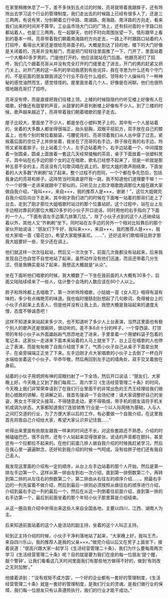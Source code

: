 在家里稍微休息了一下，差不多快到五点过的时候，亮哥就带着我跟胖子，还有玲玲出去学习这个行业的管理制度。我们走出去的时候路上已经有很多人了，还是三三两两，有说有笑，分别朝着立行中路、南湖路、南海路、南洋路的方向走，看来我们出来的时间并不算早。工业品市场大门口的广场上，还有斜对面的十字路口处都站着人，也是三三两两，在一起聊天，也时不时向周围张望一下。情形跟早上看到的基本一样。亮哥带着我们朝着南海路的方向走去，一路上不时跟路口站着的人打招呼，看得出大家还是很给亮哥面子的。大概是到达了目的地，楼下的大门好像是关闭着的，亮哥并没有敲门，而是把门轻轻往里面推了一下，门开了，里面站着一个大概40多岁男的，门是他打开的，他应该就站在门后面。他跟亮哥打了招呼，我们几个跟着亮哥从并没有完全打开的门缝里走了进去，开门的男的赶紧又把门关上。对开门男的这一系列的举动我感到有些诧异，我在寻思为什么还有个守门的，不是前面的朋友跟我讲这个行业不存在什么组织、领导和个人操纵吗？一种神秘的感觉油然而生，感觉怪怪的。屋里面坐着几个人，好像是在闲聊。他们也很热情地跟亮哥打了招呼。

亮哥没有停，而是直接把我们往楼上领。上楼的时候隐隐约约听见楼上好像有人在唱歌，好像还有鼓掌的声音，从鼓掌的声音判断楼上好像有不少人。到了三楼的时候，歌声越来越近了，亮哥带着我们朝着唱歌的屋子走去。

屋子比较大，里面坐了不少人，都是坐在小塑料凳子上的，其中有一个人是站着的，坐着的大多数人都坐得很端正，抬头挺胸，双眼平视前方，双手放在自己的膝盖上，也有个别的耷拉着脑袋，弓腰驼背的。亮哥领着我们从人丛中穿了过去，紧挨着后面的空位子上并排坐着，我坐在了亮哥的右手边，胖子挨在我的右手边，玲玲又紧挨着胖子。台上站着三个人，左手边站着两个，右手边站着一个，中间摆放着一张圆桌，圆桌上面放着一套这几天经常接触的茶具，桌子下面放着一张塑料凳子。其中站在右手边的那个女的正在唱歌，歌名已经想不起来了，但是一听就是那种五音不全的主，而且没有几句歌词唱在调上的。那位大姐的歌声刚结束，下面坐着的人大多数“齐刷刷”站了起来，整个过程不约而同，一个个都在争先恐后，包括我身边的亮哥和胖子。这阵势当时简直是吓我一跳，我不知道他们道理要干嘛！一个一个好像一走进来就跟中了邪似的。只听见台上刚才唱歌跑调那位大姐在跟大家做自我介绍，“我叫×××，来自×××，我的推荐人是×××，谢谢！”，这位大姐做完自我介绍后向台下走来，其中刚才我们进门的时候在下面唯一站着的那哥们走上了台去，走到了刚才那位大姐唱歌时站过的那个位置站好。这个过程中，站在台上左手边相对靠前的那位大概20多岁的小伙子开口说话，同时用他的右手指向了下面的一个人，“下面有请左手边第几排第几位。”，除了小伙子点到的这个人还继续站着以外，其他人又“齐刷刷”坐下。同时站在左手边的另外一个相对比较靠后的那个家伙开始说话：“朋友们下午好，我叫来×××，来自×××，我的推荐人是×××，我给大家唱一首《菊花台》，希望大家能够喜欢。……”，还好这哥们歌唱得比刚才那我大姐要好一些，至少还在调上。

他们就这样一次次往起站，然后又一次次坐下，前面几次我都没有站起来，后来我发现自己也自觉不自觉地站了起来，虽然动作没有他们迅速，而且还带着几分生涩，但是我确实是站了起来，我想这大概就是“从众”。

坐在下面听他们唱歌的时候，我大概数了一下坐在我前面的人大概有30多个，后面又陆陆续续来了一些人，估计整个会场的人数应该在60个人以上。

胖子和玲玲都上去唱歌了，第一次听玲玲唱歌，小姑娘一首《女人花》唱得有滋有味的，多少有点梅艳芳的味道。我也临时搜肠刮肚想起了几句歌词，免得被台上的小伙子点起来上去丢人，但是他并没有让我上去，我想大概是我站起来的速度太慢，态度不够诚恳吧！

这样不知道来来站起来多少次，也不知道听了多少人上台表演，当然这里面也有极个别人的歌声还是很婉转，很动听的。差不多6点十分的样子，一个穿西装、打领带的年轻小伙子从外面雄赳赳气昂昂地走了进来，手里拿着一个用塑料袋子包着的笔记本。这家伙一走进来下面本来站着的人马上就坐下了，台上正在唱歌的人也停止了表演，而是匆匆做了自我介绍就下来了。气质小伙子自己从桌子下面拿出凳子，在桌旁端端正正坐了下来。左手边刚才点大家唱歌的小伙子上去倒了一杯白开水端给坐着这个小伙子，毕恭毕敬，然后再回到左手边的墙角处，双手交叉着放在身前。

站着的小伙子用炯炯有神的双眼扫射了一下全场，然后开口说话：“朋友们，大家晚上好。今天晚上又到了我们每周二、周六学习《生活经营管理二十条》的时间，今天晚上我们非常荣幸请到了在我们行业里面干的非常出色的王杰王经理给我们做耐心细致的讲解，在讲解之前，我首先强调一下会场纪律：请大家调整好自己的坐姿，男女士不得交头接耳，不得随意走动，更不得吸烟，带手机的朋友请将手机关机或调为状态。大家都知道我们‘连锁销售’行业是一个以人际网络为基础，人与人之间打交道的行业，为了方便大家以后的工作，有必要做一个自我介绍，在这里我首先将我自己介绍给大家，希望大家认识并记住我……”

听得出来里面有些朋友跟我一样来的时间还不长，对这些套路还不熟悉，介绍的时候磕磕巴巴，很不自然，还有个人站起来显得很紧张，说话的声音都在颤抖，甚至还有一个拉都拉不起来的。在他们前面几排人做自我介绍的时候我赶紧学习，然后在我心里一遍遍默念，还好轮到我介绍的时候一气呵成，没有给胖子他们还有我自己丢人。

我发现这里面的介绍有一定的顺序，从台上左手边站着的那个人开始，然后是第一排左手边第一个，这样从第一排由左到右一次介绍，直到第一排倒数第二个，再转到第二排的从左往右的倒数第二个，第二排由从右往左的顺序介绍……，把最右手边的一列先留着不做介绍，然后到最后一排则必须按照从做往右的顺序进行介绍，介绍到最右手边一列的最后一个，然后在从这一列倒着往前面介绍，直到第一排的右手边第一个，最后到前面坐着的那个年轻小伙子那里算是介绍结束。

从这一圈自我介绍中听得出来这些人来自全国各地，主要以四川、江西、湖南人为主。

后来知道前面站着的这个人是活动的副主持，坐着的这个人叫正主持。

轮到正主持介绍的时候，小伙子干净利落地站了起来，“大家晚上好，我叫王杰，来自四川乐山，我的推荐人是我的父亲×××。”做完介绍以后又在凳子上面坐下，接着说道：”很高兴跟大家一起学习《生活经营管理二十条》，我们为什么要每周两次学习《生活经营管理二十条》呢？目的就是要为我们在座的每一位朋友‘提个醒，敲个警钟’，让我们看看这几天时间里面我们有那些地方做得不好的，做到‘有则改之无则加勉’。”

他接着讲到：“‘没有规矩不成方圆’，一个好的企业都有一套好的管理制度，《生活经营管理二十条》就是一套好的管理制度，是我们行业的灵魂，是我们做行业的保障，我们每一位朋友只有认真遵照执行，我们的行业才能干成功。”
